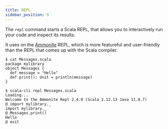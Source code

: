```yaml
---
title: REPL
sidebar_position: 9
---
```


The `repl` command starts a Scala REPL, that allows you to interactively
run your code and inspect its results.

It uses on the [Ammonite](http://ammonite.io) REPL, which is more featureful
and user-friendly than the REPL that comes up with the Scala compiler.

```text
$ cat Messages.scala
package mylibrary
object Messages {
  def message = "Hello"
  def print(): Unit = println(message)
}

$ scala-cli repl Messages.scala
Loading...
Welcome to the Ammonite Repl 2.4.0 (Scala 2.12.13 Java 11.0.7)
@ import mylibrary._
import mylibrary._
@ Messages.print()
Hello
@ exit
```
